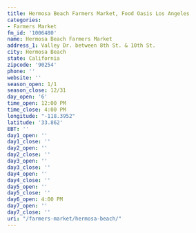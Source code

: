 ```yaml
---
title: Hermosa Beach Farmers Market, Food Oasis Los Angeles
categories:
- Farmers Market
fm_id: '1006480'
name: Hermosa Beach Farmers Market
address_1: Valley Dr. between 8th St. & 10th St.
city: Hermosa Beach
state: California
zipcode: '90254'
phone: ''
website: ''
season_open: 1/1
season_close: 12/31
day_open: '6'
time_open: 12:00 PM
time_close: 4:00 PM
longitude: "-118.3952"
latitude: '33.862'
EBT: ''
day1_open: ''
day1_close: ''
day2_open: ''
day2_close: ''
day3_open: ''
day3_close: ''
day4_open: ''
day4_close: ''
day5_open: ''
day5_close: ''
day6_open: 4:00 PM
day7_open: ''
day7_close: ''
uri: "/farmers-market/hermosa-beach/"
---
```


